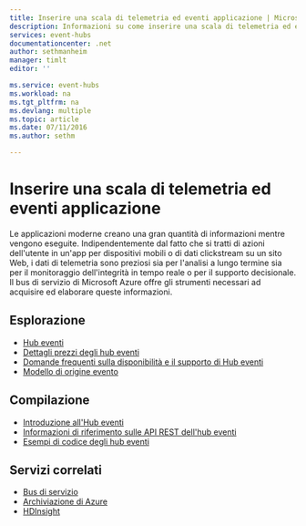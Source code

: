 ```yaml
---
title: Inserire una scala di telemetria ed eventi applicazione | Microsoft Docs
description: Informazioni su come inserire una scala di telemetria ed eventi applicazione nelle soluzioni aziendali.
services: event-hubs
documentationcenter: .net
author: sethmanheim
manager: timlt
editor: ''

ms.service: event-hubs
ms.workload: na
ms.tgt_pltfrm: na
ms.devlang: multiple
ms.topic: article
ms.date: 07/11/2016
ms.author: sethm

---
```

# Inserire una scala di telemetria ed eventi applicazione
Le applicazioni moderne creano una gran quantità di informazioni mentre vengono eseguite. Indipendentemente dal fatto che si tratti di azioni dell'utente in un'app per dispositivi mobili o di dati clickstream su un sito Web, i dati di telemetria sono preziosi sia per l'analisi a lungo termine sia per il monitoraggio dell'integrità in tempo reale o per il supporto decisionale. Il bus di servizio di Microsoft Azure offre gli strumenti necessari ad acquisire ed elaborare queste informazioni.

## Esplorazione
* [Hub eventi](event-hubs-overview.md)
* [Dettagli prezzi degli hub eventi](https://azure.microsoft.com/pricing/details/event-hubs/)
* [Domande frequenti sulla disponibilità e il supporto di Hub eventi](event-hubs-availability-and-support-faq.md)
* [Modello di origine evento](http://msdn.microsoft.com/library/dn589792.aspx)

## Compilazione
* [Introduzione all'Hub eventi](event-hubs-csharp-ephcs-getstarted.md)
* [Informazioni di riferimento sulle API REST dell'hub eventi](https://msdn.microsoft.com/library/azure/dn790674.aspx)
* [Esempi di codice degli hub eventi](https://code.msdn.microsoft.com/site/search?query=event%20hubs&f%5B0%5D.Value=event%20hubs&f%5B0%5D.Type=SearchText&ac=5)

## Servizi correlati
* [Bus di servizio](https://azure.microsoft.com/services/service-bus/)
* [Archiviazione di Azure](https://azure.microsoft.com/services/storage/)
* [HDInsight](https://azure.microsoft.com/services/hdinsight/)

<!---HONumber=AcomDC_0713_2016-->